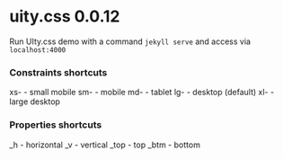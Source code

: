 # uity.css 0.0.12

Run UIty.css demo with a command `jekyll serve` and access via `localhost:4000`

### Constraints shortcuts
xs- - small mobile
sm- - mobile
md- - tablet
lg- - desktop (default)
xl- - large desktop

### Properties shortcuts
\_h - horizontal
\_v - vertical
\_top - top
\_btm - bottom
